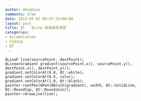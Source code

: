 ```yaml
---
author: dengbiao
comments: true
date: 2012-05-02 08:47:23+00:00
layout: post
title: Qt   QLine 线条颜色渐变
categories:
- Accumulation
- Coding
- QT
---
```


    QLineF line(sourcePoint, destPoint);
    QLinearGradient gradient(sourcePoint.x(), sourcePoint.y(), destPoint.x(), destPoint.y());
    gradient.setColorAt(0.0, Qt::white);
    gradient.setColorAt(0.5, color);
    gradient.setColorAt(1.0, Qt::black);
    painter->setPen(QPen(QBrush(gradient), width, Qt::SolidLine, Qt::RoundCap, Qt::RoundJoin));
    painter->drawLine(line);



